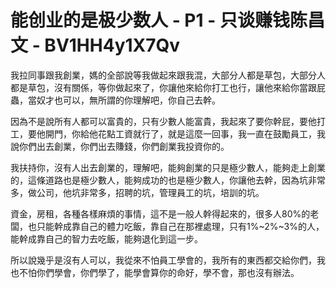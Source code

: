 # 能创业的是极少数人 - P1 - 只谈赚钱陈昌文 - BV1HH4y1X7Qv

我拉同事跟我創業，媽的全部說等我做起來跟我混，大部分人都是草包，大部分人都是草包，沒有關係，等你做起來了，你讓他來給你打工也行，讓他來給你當跟屁蟲，當奴才也可以，無所謂的你理解吧，你自己去幹。

因為不是說所有人都可以富貴的，只有少數人能富貴，我起來了要你幹屁，要他打工，要他開門，你給他花點工資就行了，就是這麼一回事，我一直在鼓勵員工，我說你們出去創業，你們出去賺錢，你們創業我投資你的。

我扶持你，沒有人出去創業的，理解吧，能夠創業的只是極少數人，能夠走上創業的，這條道路也是極少數人，能夠成功的也是極少數人，你讓他去幹，因為坑非常多，做公司，他坑非常多，招聘的坑，管理員工的坑，培訓的坑。

資金，房租，各種各樣麻煩的事情，這不是一般人幹得起來的，很多人80%的老闆，也只能幹成靠自己的體力吃飯，靠自己在那裡處理，只有1%~2%~3%的人，能幹成靠自己的智力去吃飯，能夠退化到這一步。

所以說幾乎是沒有人可以，我從來不怕員工學會的，我所有的東西都交給你們，我也不怕你們學會，你們學了，能學會算你的命好，學不會，那也沒有辦法。

